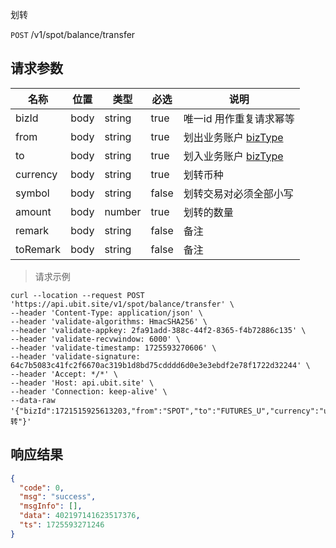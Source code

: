 划转

`POST` /v1/spot/balance/transfer

## 请求参数

| 名称       | 位置   | 类型     | 必选    | 说明                                           |
|----------|------|--------|-------|----------------------------------------------|
| bizId    | body | string | true  | 唯一id 用作重复请求幂等	                               |
| from     | body | string | true  | 划出业务账户 [bizType](/spot/README.md?id=BizType) |
| to       | body | string | true  | 划入业务账户 [bizType](/spot/README.md?id=BizType)   |
| currency | body | string | true  | 划转币种                                         |
| symbol   | body | string | false | 划转交易对必须全部小写                                  |
| amount   | body | number | true  | 划转的数量                                        |
| remark   | body | string | false | 备注                                           |
| toRemark | body | string | false | 备注                                           |

> 请求示例

```shell
curl --location --request POST 'https://api.ubit.site/v1/spot/balance/transfer' \
--header 'Content-Type: application/json' \
--header 'validate-algorithms: HmacSHA256' \
--header 'validate-appkey: 2fa91add-388c-44f2-8365-f4b72886c135' \
--header 'validate-recvwindow: 6000' \
--header 'validate-timestamp: 1725593270606' \
--header 'validate-signature: 64c7b5083c41fc2f6670ac319b1d8bd75cdddd6d0e3e3ebdf2e78f1722d32244' \
--header 'Accept: */*' \
--header 'Host: api.ubit.site' \
--header 'Connection: keep-alive' \
--data-raw '{"bizId":1721515925613203,"from":"SPOT","to":"FUTURES_U","currency":"usdt","amount":"10","remak":"划转"}'
```

## 响应结果

```json
{
  "code": 0,
  "msg": "success",
  "msgInfo": [],
  "data": 402197141623517376,
  "ts": 1725593271246
}
```

